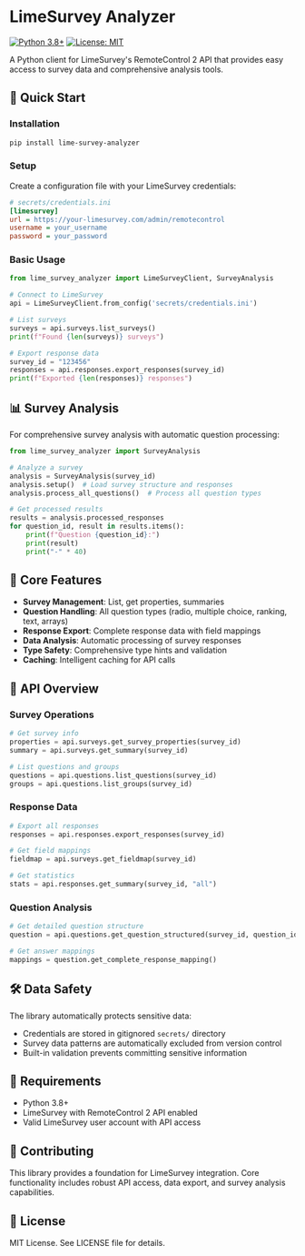 # LimeSurvey Analyzer

[![Python 3.8+](https://img.shields.io/badge/python-3.8+-blue.svg)](https://www.python.org/downloads/)
[![License: MIT](https://img.shields.io/badge/License-MIT-yellow.svg)](https://opensource.org/licenses/MIT)

A Python client for LimeSurvey's RemoteControl 2 API that provides easy access to survey data and comprehensive analysis tools.

## 🚀 Quick Start

### Installation

```bash
pip install lime-survey-analyzer
```

### Setup

Create a configuration file with your LimeSurvey credentials:

```ini
# secrets/credentials.ini
[limesurvey]
url = https://your-limesurvey.com/admin/remotecontrol
username = your_username
password = your_password
```

### Basic Usage

```python
from lime_survey_analyzer import LimeSurveyClient, SurveyAnalysis

# Connect to LimeSurvey
api = LimeSurveyClient.from_config('secrets/credentials.ini')

# List surveys
surveys = api.surveys.list_surveys()
print(f"Found {len(surveys)} surveys")

# Export response data
survey_id = "123456"
responses = api.responses.export_responses(survey_id)
print(f"Exported {len(responses)} responses")
```

## 📊 Survey Analysis

For comprehensive survey analysis with automatic question processing:

```python
from lime_survey_analyzer import SurveyAnalysis

# Analyze a survey
analysis = SurveyAnalysis(survey_id)
analysis.setup()  # Load survey structure and responses
analysis.process_all_questions()  # Process all question types

# Get processed results
results = analysis.processed_responses
for question_id, result in results.items():
    print(f"Question {question_id}:")
    print(result)
    print("-" * 40)
```

## 🔧 Core Features

- **Survey Management**: List, get properties, summaries
- **Question Handling**: All question types (radio, multiple choice, ranking, text, arrays)
- **Response Export**: Complete response data with field mappings
- **Data Analysis**: Automatic processing of survey responses
- **Type Safety**: Comprehensive type hints and validation
- **Caching**: Intelligent caching for API calls

## 📖 API Overview

### Survey Operations
```python
# Get survey info
properties = api.surveys.get_survey_properties(survey_id)
summary = api.surveys.get_summary(survey_id)

# List questions and groups
questions = api.questions.list_questions(survey_id)
groups = api.questions.list_groups(survey_id)
```

### Response Data
```python
# Export all responses
responses = api.responses.export_responses(survey_id)

# Get field mappings
fieldmap = api.surveys.get_fieldmap(survey_id)

# Get statistics
stats = api.responses.get_summary(survey_id, "all")
```

### Question Analysis
```python
# Get detailed question structure
question = api.questions.get_question_structured(survey_id, question_id)

# Get answer mappings
mappings = question.get_complete_response_mapping()
```

## 🛠️ Data Safety

The library automatically protects sensitive data:
- Credentials are stored in gitignored `secrets/` directory
- Survey data patterns are automatically excluded from version control
- Built-in validation prevents committing sensitive information

## 📝 Requirements

- Python 3.8+
- LimeSurvey with RemoteControl 2 API enabled
- Valid LimeSurvey user account with API access

## 🤝 Contributing

This library provides a foundation for LimeSurvey integration. Core functionality includes robust API access, data export, and survey analysis capabilities.

## 📄 License

MIT License. See LICENSE file for details.
